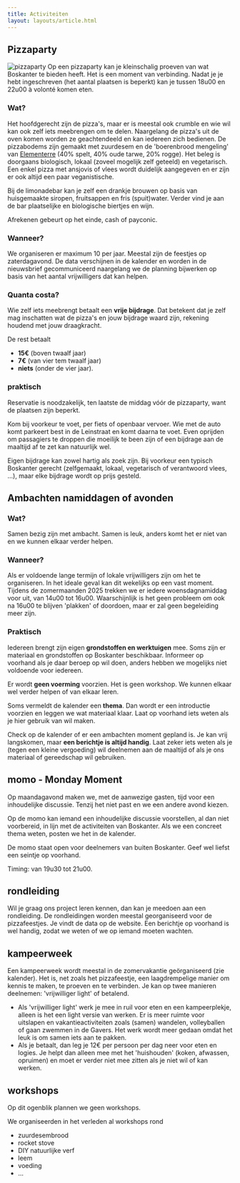 ```yaml
---
title: Activiteiten
layout: layouts/article.html
---
```


## Pizzaparty
![pizzaparty](./pictures/pizzafeestje.jpg)
Op een pizzaparty kan je kleinschalig proeven van wat Boskanter te bieden heeft. Het is een moment van verbinding.
Nadat je je hebt ingeschreven (het aantal plaatsen is beperkt) kan je tussen 18u00 en 22u00 à volonté komen eten. 
### Wat?
Het hoofdgerecht zijn de pizza's, maar er is meestal ook crumble en wie wil kan ook zelf iets meebrengen om te delen. Naargelang de pizza's uit de oven komen worden ze geachtendeeld en kan iedereen zich bedienen. De pizzabodems zijn gemaakt met zuurdesem en de 'boerenbrood mengeling' van [Elementerre](https://élémenterre.be) (40% spelt, 40% oude tarwe, 20% rogge). Het beleg is doorgaans biologisch, lokaal (zoveel mogelijk zelf geteeld) en vegetarisch. Een enkel pizza met ansjovis of vlees wordt duidelijk aangegeven en er zijn er ook altijd een paar veganistische.

Bij de limonadebar kan je zelf een drankje brouwen op basis van huisgemaakte siropen, fruitsappen en fris (spuit)water. Verder vind je aan de bar plaatselijke en biologische biertjes en wijn. 

Afrekenen gebeurt op het einde, cash of payconic. 
### Wanneer?
We organiseren er maximum 10 per jaar. Meestal zijn de feestjes op zaterdagavond. De data verschijnen in de kalender en worden in de nieuwsbrief gecommuniceerd naargelang we de planning bijwerken op basis van het aantal vrijwilligers dat kan helpen. 
### Quanta costa?
Wie zelf iets meebrengt betaalt een **vrije bijdrage**. Dat betekent dat je zelf mag inschatten wat de pizza's en jouw bijdrage waard zijn, rekening houdend met jouw draagkracht.

De rest betaalt 
- **15€** (boven twaalf jaar)
- **7€** (van vier tem twaalf jaar)
- **niets** (onder de vier jaar).
### praktisch
Reservatie is noodzakelijk, ten laatste de middag vóór de pizzaparty, want de plaatsen zijn beperkt.

Kom bij voorkeur te voet, per fiets of openbaar vervoer. Wie met de auto komt parkeert best in de Leinstraat en komt daarna te voet. Even oprijden om passagiers te droppen die moeilijk te been zijn of een bijdrage aan de maaltijd af te zet kan natuurlijk wel.

Eigen bijdrage kan zowel hartig als zoek zijn. Bij voorkeur een typisch Boskanter gerecht (zelfgemaakt, lokaal, vegetarisch of verantwoord vlees, ...), maar elke bijdrage wordt op prijs gesteld.

## <a name = "ambachten"></a> Ambachten namiddagen of avonden
### Wat?
Samen bezig zijn met ambacht. Samen is leuk, anders komt het er niet van en we kunnen elkaar verder helpen.
### Wanneer?
Als er voldoende lange termijn of lokale vrijwilligers zijn om het te organiseren. In het ideale geval kan dit wekelijks op een vast moment. Tijdens de zomermaanden 2025 trekken we er iedere woensdagnamiddag voor uit, van 14u00 tot 16u00. Waarschijnlijk is het geen probleem om ook na 16u00 te blijven 'plakken' of doordoen, maar er zal geen begeleiding meer zijn. 
### Praktisch
Iedereen brengt zijn eigen **grondstoffen en werktuigen** mee. Soms zijn er materiaal en grondstoffen op Boskanter beschikbaar. Informeer op voorhand als je daar beroep op wil doen, anders hebben we mogelijks niet voldoende voor iedereen. 

Er wordt **geen voerming** voorzien. Het is geen workshop. We kunnen elkaar wel verder helpen of van elkaar leren.

Soms vermeldt de kalender een **thema**. Dan wordt er een introductie voorzien en leggen we wat materiaal klaar. Laat op voorhand iets weten als je hier gebruik van wil maken.

Check op de kalender of er een ambachten moment gepland is. Je kan vrij langskomen, maar **een berichtje is altijd handig**. Laat zeker iets weten als je (tegen een kleine vergoeding) wil deelnemen aan de maaltijd of als je ons materiaal of gereedschap wil gebruiken.

## <a name = "momo"></a>momo - Monday Moment
Op maandagavond maken we, met de aanwezige gasten, tijd voor een inhoudelijke discussie. Tenzij het niet past en we een andere avond kiezen.

Op de momo kan iemand een inhoudelijke discussie voorstellen, al dan niet voorbereid, in lijn met de activiteiten van Boskanter. Als we een concreet thema weten, posten we het in de kalender.

De momo staat open voor deelnemers van buiten Boskanter. Geef wel liefst een seintje op voorhand.

Timing: van 19u30 tot 21u00.
## <a name = "tour"></a> rondleiding
Wil je graag ons project leren kennen, dan kan je meedoen aan een rondleiding. De rondleidingen worden meestal georganiseerd voor de pizzafeestjes. Je vindt de data op de website. Een berichtje op voorhand is wel handig, zodat we weten of we op iemand moeten wachten.
## <a name = "kampeerweek"></a> kampeerweek
Een kampeerweek wordt meestal in de zomervakantie geörganiseerd (zie kalender). Het is, net zoals het pizzafeestje, een laagdrempelige manier om kennis te maken, te proeven en te verbinden.
Je kan op twee manieren deelnemen: 'vrijwilliger light' of betalend.
- Als 'vrijwilliger light' werk je mee in ruil voor eten en een kampeerplekje, alleen is het een light versie van werken. Er is meer ruimte voor uitslapen en vakantieactiviteiten zoals (samen) wandelen, volleyballen of gaan zwemmen in de Gavers. Het werk wordt meer gedaan omdat het leuk is om samen iets aan te pakken.
- Als je betaalt, dan leg je 12€ per persoon per dag neer voor eten en logies. Je helpt dan alleen mee met het 'huishouden' (koken, afwassen, opruimen) en moet er verder niet mee zitten als je niet wil of kan werken.
## <a name = "workshop"></a> workshops
Op dit ogenblik plannen we geen workshops.

We organiseerden in het verleden al workshops rond
- zuurdesembrood
- rocket stove
- DIY natuurlijke verf
- leem
- voeding
- ...
